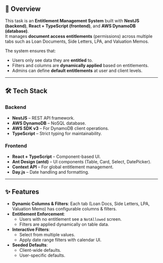 ## 📖 Overview
This task is an **Entitlement Management System** built with **NestJS (backend)**, **React + TypeScript (frontend)**, and **AWS DynamoDB (database)**.  
It manages **document access entitlements** (permissions) across multiple tabs such as Loan Documents, Side Letters, LPA, and Valuation Memos.  

The system ensures that:
- Users only see data they are **entitled** to.
- Filters and columns are **dynamically applied** based on entitlements.
- Admins can define **default entitlements** at user and client levels.

---

## 🛠️ Tech Stack

### Backend
- **NestJS** – REST API framework.
- **AWS DynamoDB** – NoSQL database.
- **AWS SDK v3** – For DynamoDB client operations.
- **TypeScript** – Strict typing for maintainability.

### Frontend
- **React + TypeScript** – Component-based UI.
- **Ant Design (antd)** – UI components (Table, Card, Select, DatePicker).
- **Context API** – For global entitlement management.
- **Day.js** – Date handling and formatting.

---

## ✨ Features
- **Dynamic Columns & Filters**: Each tab (Loan Docs, Side Letters, LPA, Valuation Memo) has configurable columns & filters.
- **Entitlement Enforcement**:
  - Users with no entitlement see a `NotAllowed` screen.
  - Filters are applied dynamically on table data.
- **Interactive Filters**:
  - Select from multiple values.
  - Apply date range filters with calendar UI.
- **Seeded Defaults**:
  - Client-wide defaults.
  - User-specific defaults.